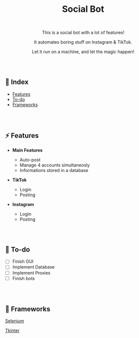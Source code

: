 <div align="center">

  <h1> Social Bot </h1>

  <br />

  <p>This is a social bot with a lot of features!</p>

  <p>It automates boring stuff on Instagram & TikTok.</p>

  <p>Let it run on a machine, and let the magic happen!</p>

</div>

<br />

<br />

## 📒 Index
*  [Features](https://github.com/andreaaazo/SocialBot#-features)
*  [To-do](https://github.com/andreaaazo/SocialBot#-to-do)
*  [Frameworks](https://github.com/andreaaazo/SocialBot#-frameworks)

<br />

<br />

## ⚡️ Features
* **Main Features**
  * Auto-post
  * Manage 4 accounts simultaneosly
  * Informations stored in a database

* **TikTok**
  * Login
  * Posting

* **Instagram**
  * Login
  * Posting

<br />

<br />

## 👀 To-do
- [ ] Finish GUI
- [ ] Implement Database
- [ ] Implement Proxies
- [ ] Finish bots

<br />

<br />

## 🧬 Frameworks
[Selenium](https://github.com/SeleniumHQ/selenium)

[Tkinter](https://docs.python.org/3/library/tk.html)
